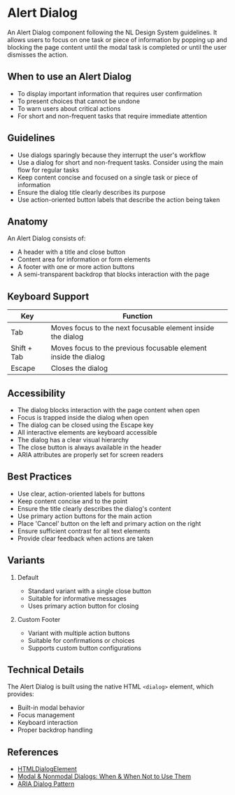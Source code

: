 # Alert Dialog

An Alert Dialog component following the NL Design System guidelines. It allows users to focus on one task or piece of information by popping up and blocking the page content until the modal task is completed or until the user dismisses the action.

## When to use an Alert Dialog

- To display important information that requires user confirmation
- To present choices that cannot be undone
- To warn users about critical actions
- For short and non-frequent tasks that require immediate attention

## Guidelines

- Use dialogs sparingly because they interrupt the user's workflow
- Use a dialog for short and non-frequent tasks. Consider using the main flow for regular tasks
- Keep content concise and focused on a single task or piece of information
- Ensure the dialog title clearly describes its purpose
- Use action-oriented button labels that describe the action being taken

## Anatomy

An Alert Dialog consists of:

- A header with a title and close button
- Content area for information or form elements
- A footer with one or more action buttons
- A semi-transparent backdrop that blocks interaction with the page

## Keyboard Support

| Key         | Function                                                        |
| ----------- | --------------------------------------------------------------- |
| Tab         | Moves focus to the next focusable element inside the dialog     |
| Shift + Tab | Moves focus to the previous focusable element inside the dialog |
| Escape      | Closes the dialog                                               |

## Accessibility

- The dialog blocks interaction with the page content when open
- Focus is trapped inside the dialog when open
- The dialog can be closed using the Escape key
- All interactive elements are keyboard accessible
- The dialog has a clear visual hierarchy
- The close button is always available in the header
- ARIA attributes are properly set for screen readers

## Best Practices

- Use clear, action-oriented labels for buttons
- Keep content concise and to the point
- Ensure the title clearly describes the dialog's content
- Use primary action buttons for the main action
- Place 'Cancel' button on the left and primary action on the right
- Ensure sufficient contrast for all text elements
- Provide clear feedback when actions are taken

## Variants

1. Default

   - Standard variant with a single close button
   - Suitable for informative messages
   - Uses primary action button for closing

2. Custom Footer
   - Variant with multiple action buttons
   - Suitable for confirmations or choices
   - Supports custom button configurations

## Technical Details

The Alert Dialog is built using the native HTML `<dialog>` element, which provides:

- Built-in modal behavior
- Focus management
- Keyboard interaction
- Proper backdrop handling

## References

- [HTMLDialogElement](https://developer.mozilla.org/en-US/docs/Web/API/HTMLDialogElement)
- [Modal & Nonmodal Dialogs: When & When Not to Use Them](https://www.nngroup.com/articles/modal-nonmodal-dialog/)
- [ARIA Dialog Pattern](https://www.w3.org/WAI/ARIA/apg/patterns/dialog-modal/)
